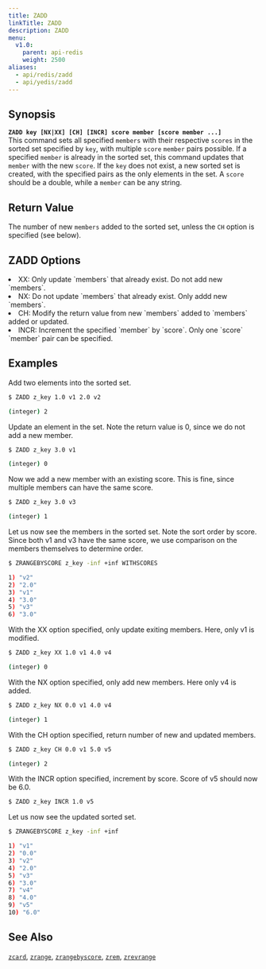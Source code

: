 ```yaml
---
title: ZADD
linkTitle: ZADD
description: ZADD
menu:
  v1.0:
    parent: api-redis
    weight: 2500
aliases:
  - api/redis/zadd
  - api/yedis/zadd
---
```


## Synopsis
<b>`ZADD key [NX|XX] [CH] [INCR] score member [score member ...]`</b><br>
This command sets all specified `members` with their respective `scores` in the sorted set
specified by `key`, with multiple `score` `member` pairs possible. If a specified `member` is already in
the sorted set, this command updates that `member` with the new `score`. If the `key` does not exist, a new sorted set
is created, with the specified pairs as the only elements in the set. A `score` should be a double,
while a `member` can be any string.

## Return Value
The number of new `members` added to the sorted set, unless the `CH` option is specified (see below).

## ZADD Options
<li> XX: Only update `members` that already exist. Do not add new `members`.</li>
<li> NX: Do not update `members` that already exist. Only addd new `members`.</li>
<li> CH: Modify the return value from new `members` added to `members` added or updated.</li>
<li> INCR: Increment the specified `member` by `score`. Only one `score` `member` pair can be specified.</li>

## Examples

Add two elements into the sorted set.
```{.sh .copy .separator-dollar}
$ ZADD z_key 1.0 v1 2.0 v2
```
```sh
(integer) 2
```

Update an element in the set. Note the return value is 0, since we do not add a new member.
```{.sh .copy .separator-dollar}
$ ZADD z_key 3.0 v1
```
```sh
(integer) 0
```

Now we add a new member with an existing score. This is fine, since multiple members can have the same score.
```{.sh .copy .separator-dollar}
$ ZADD z_key 3.0 v3
```
```sh
(integer) 1
```

Let us now see the members in the sorted set. Note the sort order by score. Since both v1 and v3 have the same score, we use comparison on the members themselves to determine order.
```{.sh .copy .separator-dollar}
$ ZRANGEBYSCORE z_key -inf +inf WITHSCORES
```
```sh
1) "v2"
2) "2.0"
3) "v1"
4) "3.0"
5) "v3"
6) "3.0"
```

With the XX option specified, only update exiting members. Here, only v1 is modified.
```{.sh .copy .separator-dollar}
$ ZADD z_key XX 1.0 v1 4.0 v4
```
```sh
(integer) 0
```

With the NX option specified, only add new members. Here only v4 is added.
```{.sh .copy .separator-dollar}
$ ZADD z_key NX 0.0 v1 4.0 v4
```
```sh
(integer) 1
```

With the CH option specified, return number of new and updated members.
```{.sh .copy .separator-dollar}
$ ZADD z_key CH 0.0 v1 5.0 v5
```
```sh
(integer) 2
```

With the INCR option specified, increment by score. Score of v5 should now be 6.0.
```{.sh .copy .separator-dollar}
$ ZADD z_key INCR 1.0 v5
```

Let us now see the updated sorted set.
```{.sh .copy .separator-dollar}
$ ZRANGEBYSCORE z_key -inf +inf
```
```sh
1) "v1"
2) "0.0"
3) "v2"
4) "2.0"
5) "v3"
6) "3.0"
7) "v4"
8) "4.0"
9) "v5"
10) "6.0"
```

## See Also
[`zcard`](../zcard/), [`zrange`](../zrange/), [`zrangebyscore`](../zrangebyscore/), [`zrem`](../zrem/), [`zrevrange`](../zrevrange)
